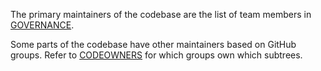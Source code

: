 The primary maintainers of the codebase are the list of team members in
[GOVERNANCE](./GOVERNANCE.md).

Some parts of the codebase have other maintainers based on GitHub groups. Refer
to [CODEOWNERS](./CODEOWNERS) for which groups own which subtrees.
